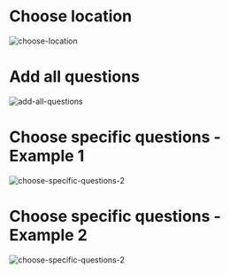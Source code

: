 # Choose location

![choose-location](choose-location.gif)

# Add all questions

![add-all-questions](add-all-questions.gif)

# Choose specific questions - Example 1

![choose-specific-questions-2](choose-questions-1.gif)

# Choose specific questions - Example 2

![choose-specific-questions-2](choose-questions-2.gif)
